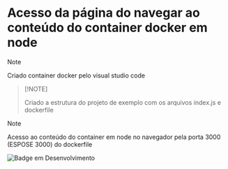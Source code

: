 # Acesso da página do navegar ao conteúdo do container docker em node

>[!NOTE]
>
>Criado container docker pelo visual studio code

>
>[!NOTE]
>
>Criado a estrutura do projeto de exemplo com os arquivos index.js e dockerfile


>[!NOTE]
>
>Acesso ao conteúdo do container em node no navegador pela porta 3000 (ESPOSE 3000) do dockerfile


![Badge em Desenvolvimento](http://img.shields.io/static/v1?label=STATUS&message=CONCLUÍDO&color=GREEN&style=for-the-badge)
